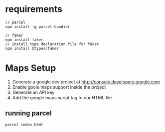 # requirements

```
// parcel
npm install -g parcel-bundler

// faker
npm install faker
// install type declaration file for faker
npm install @types/faker
```

# Maps Setup

1. Generate a google dev project at http://console.developers.google.com
2. Enable goole maps support inside the project
3. Generate an API key
4. Add the google maps script tag to our HTML file

## running parcel

```
parcel index.html
```
